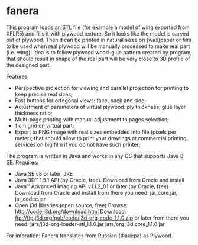 # fanera
This program loads an STL file (for example a model of wing exported from XFLR5) and fills it with plywood texture.
So it looks like the model is carved out of plywood.
Then it can be printed in natural sizes on (wax)paper or film to be used when real plywood will be manually processed 
to make real part (i.e. wing).
Idea is to follow plywood wood-glue pattern created by program, that should result in shape of the real part will be 
very close to 3D profile of the designed part.

Features:
- Perspective projection for viewing and parallel projection for printing to keep precise real sizes;
- Fast buttons for ortogonal views: face, back and side
- Adjustment of parameters of virtual plywood: ply thickness, glue layer thickness ratio;
- Multi-page printing with manual adjustment to pages selection;
- 1 cm grid on virtual part;
- Export to PNG image with real sizes embedded into file (pixels per meter);
  that should allow to print your drawings at commercial printing services on big film if you do not have such printer;

The program is written in Java and works in any OS that supports Java 8 SE.
Requires:
- Java SE v8 or later, JRE
- Java 3D™ 1.5.1 API (by Oracle, free). Download from Oracle and install
- Java™ Advanced Imaging API v1.1.2_01 or later (by Oracle, free)
	Download from Oracle and install
	from there you need: jai_core.jar, jai_codec.jar
- Open j3d libraries (open source, free)
	Browse: http://code.j3d.org/download.html
	Download: ftp://ftp.j3d.org/pub/code/j3d-org-code-1.1.0.zip or later
		from there you need: 
			jars/j3d-org-loader-stl_1.1.0.jar
			jars/org.j3d.core_1.1.0.jar
		
For inforation: Fanera translates from Russian (Фанера) as Plywood.

